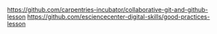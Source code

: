 https://github.com/carpentries-incubator/collaborative-git-and-github-lesson
https://github.com/esciencecenter-digital-skills/good-practices-lesson
